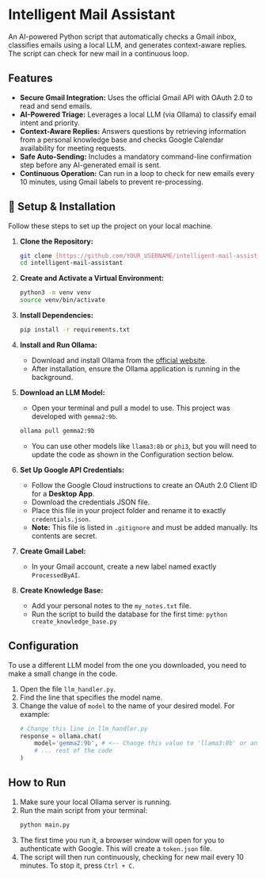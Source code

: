 #  Intelligent Mail Assistant

An AI-powered Python script that automatically checks a Gmail inbox, classifies emails using a local LLM, and generates context-aware replies. The script can check for new mail in a continuous loop.

##  Features

- **Secure Gmail Integration:** Uses the official Gmail API with OAuth 2.0 to read and send emails.
- **AI-Powered Triage:** Leverages a local LLM (via Ollama) to classify email intent and priority.
- **Context-Aware Replies:** Answers questions by retrieving information from a personal knowledge base and checks Google Calendar availability for meeting requests.
- **Safe Auto-Sending:** Includes a mandatory command-line confirmation step before any AI-generated email is sent.
- **Continuous Operation:** Can run in a loop to check for new emails every 10 minutes, using Gmail labels to prevent re-processing.

## 🔧 Setup & Installation

Follow these steps to set up the project on your local machine.

1.  **Clone the Repository:**
    ```bash
    git clone [https://github.com/YOUR_USERNAME/intelligent-mail-assistant.git](https://github.com/YOUR_USERNAME/intelligent-mail-assistant.git)
    cd intelligent-mail-assistant
    ```

2.  **Create and Activate a Virtual Environment:**
    ```bash
    python3 -m venv venv
    source venv/bin/activate
    ```

3.  **Install Dependencies:**
    ```bash
    pip install -r requirements.txt
    ```

4.  **Install and Run Ollama:**
    - Download and install Ollama from the [official website](https://ollama.com/).
    - After installation, ensure the Ollama application is running in the background.

5.  **Download an LLM Model:**
    - Open your terminal and pull a model to use. This project was developed with `gemma2:9b`.
    ```bash
    ollama pull gemma2:9b
    ```
    - You can use other models like `llama3:8b` or `phi3`, but you will need to update the code as shown in the Configuration section below.

6.  **Set Up Google API Credentials:**
    - Follow the Google Cloud instructions to create an OAuth 2.0 Client ID for a **Desktop App**.
    - Download the credentials JSON file.
    - Place this file in your project folder and rename it to exactly `credentials.json`.
    - **Note:** This file is listed in `.gitignore` and must be added manually. Its contents are secret.

7.  **Create Gmail Label:**
    - In your Gmail account, create a new label named exactly `ProcessedByAI`.

8.  **Create Knowledge Base:**
    - Add your personal notes to the `my_notes.txt` file.
    - Run the script to build the database for the first time: `python create_knowledge_base.py`

## Configuration

To use a different LLM model from the one you downloaded, you need to make a small change in the code.

1.  Open the file `llm_handler.py`.
2.  Find the line that specifies the model name.
3.  Change the value of `model` to the name of your desired model. For example:
    ```python
    # Change this line in llm_handler.py
    response = ollama.chat(
        model='gemma2:9b', # <-- Change this value to 'llama3:8b' or another model
        # ... rest of the code
    )
    ```

## How to Run

1.  Make sure your local Ollama server is running.
2.  Run the main script from your terminal:
    ```bash
    python main.py
    ```
3.  The first time you run it, a browser window will open for you to authenticate with Google. This will create a `token.json` file.
4.  The script will then run continuously, checking for new mail every 10 minutes. To stop it, press `Ctrl + C`.